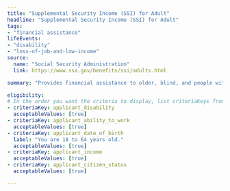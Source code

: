 ```yaml
---
title: "Supplemental Security Income (SSI) for Adult"
headline: "Supplemental Security Income (SSI) for Adult"
tags: 
- "financial assistance"
lifeEvents: 
- "disability"
- "loss-of-job-and-low-income"
source:
  name: "Social Security Administration"
  link: https://www.ssa.gov/benefits/ssi/adults.html

summary: "Provides financial assistance to older, blind, and people with disabilities to help meet basic needs for food, clothing, and shelter."

eligibility:
# In the order you want the criteria to display, list criteriaKeys from the csv here, each followed by a comma-separated list of which values indicate eligibility for that criteria. Wrap individual values in quotes if they have inner commas.
- criteriaKey: applicant_disability
  acceptableValues: [true]
- criteriaKey: applicant_ability_to_work
  acceptableValues: [true]
- criteriaKey: applicant_date_of_birth
  label: "You are 18 to 64 years old."
  acceptableValues: [true]
- criteriaKey: applicant_income
  acceptableValues: [true]
- criteriaKey: applicant_citizen_status
  acceptableValues: [true]

---
```

